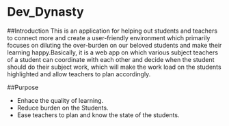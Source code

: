 # Dev_Dynasty
##Introduction
This is an application for helping out students and teachers to connect more and create a user-friendly environment which primarily focuses on diluting the over-burden on our beloved students and make their learning happy.Basically, it is a web app on which various subject teachers of a student can coordinate with each other and decide when the student should do their subject work, which will make the work load on the students highlighted and allow teachers to plan accordingly.

##Purpose
* Enhace the quality of learning.
* Reduce burden on the Students.
* Ease teachers to plan and know the state of the students.
